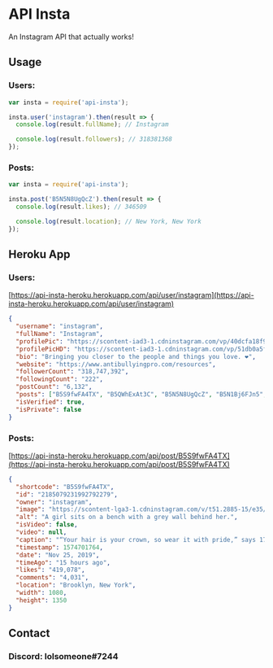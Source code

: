 # API Insta

An Instagram API that actually works!

## Usage

### Users:

```js
var insta = require('api-insta');

insta.user('instagram').then(result => {
  console.log(result.fullName); // Instagram

  console.log(result.followers); // 318381368
});
```

### Posts:

```js
var insta = require('api-insta');

insta.post('B5N5N8UgQcZ').then(result => {
  console.log(result.likes); // 346509

  console.log(result.location); // New York, New York
});
```

## Heroku App

### Users:

[https://api-insta-heroku.herokuapp.com/api/user/instagram](https://api-insta-heroku.herokuapp.com/api/user/instagram)

```json
{
  "username": "instagram",
  "fullName": "Instagram",
  "profilePic": "https://scontent-iad3-1.cdninstagram.com/vp/40dcfa18f9dc430ed1c3904506428f14/5E79F85D/t51.2885-19/s150x150/59381178_2348911458724961_5863612957363011584_n.jpg?_nc_ht=scontent-iad3-1.cdninstagram.com",
  "profilePicHD": "https://scontent-iad3-1.cdninstagram.com/vp/51db0a5fd1901839463b1abb88099cc5/5E658E25/t51.2885-19/s320x320/59381178_2348911458724961_5863612957363011584_n.jpg?_nc_ht=scontent-iad3-1.cdninstagram.com",
  "bio": "Bringing you closer to the people and things you love. ❤️",
  "website": "https://www.antibullyingpro.com/resources",
  "followerCount": "318,747,392",
  "followingCount": "222",
  "postCount": "6,132",
  "posts": ["B5S9fwFA4TX", "B5QWhExAt3C", "B5N5N8UgQcZ", "B5N1Bj6FJn5", "B5LaUNrhpJY", "B5GItO7Ay8v", "B5DuwEMg38n", "B5DiUY0A1hF", "B5A8d5OghQc", "B4-TQiKARpv", "B477T5BgolN", "B472kHWgDNx"],
  "isVerified": true,
  "isPrivate": false
}
```

### Posts:

[https://api-insta-heroku.herokuapp.com/api/post/B5S9fwFA4TX](https://api-insta-heroku.herokuapp.com/api/post/B5S9fwFA4TX)

```json
{
  "shortcode": "B5S9fwFA4TX",
  "id": "2185079231992792279",
  "owner": "instagram",
  "image": "https://scontent-lga3-1.cdninstagram.com/v/t51.2885-15/e35/p1080x1080/73420570_2443666732412876_6787222018942605745_n.jpg?_nc_ht=scontent-lga3-1.cdninstagram.com&_nc_cat=1&oh=8598b50f6b9459cfaeab2382ce8c0fb4&oe=5E8A1618",
  "alt": "A girl sits on a bench with a grey wall behind her.",
  "isVideo": false,
  "video": null,
  "caption": "“Your hair is your crown, so wear it with pride,” says 17-year-old Ashley Masse (@ashley_masse). “My favorite way to wear my hair is in a puff. It’s a great way to get it out of my face, and I absolutely love big hair. The bigger the puff, the more confident I feel.” #ThisWeekOnInstagram⁣\n⁣\nPhoto by @ashley_masse",
  "timestamp": 1574701764,
  "date": "Nov 25, 2019",
  "timeAgo": "15 hours ago",
  "likes": "419,078",
  "comments": "4,031",
  "location": "Brooklyn, New York",
  "width": 1080,
  "height": 1350
}
```

## Contact

### Discord: lolsomeone#7244

